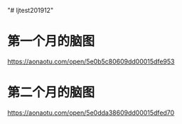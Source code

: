 "# ljtest201912" 


# 第一个月的脑图
https://aonaotu.com/open/5e0b5c80609dd00015dfe953



# 第二个月的脑图
https://aonaotu.com/open/5e0dda38609dd00015dfed70

